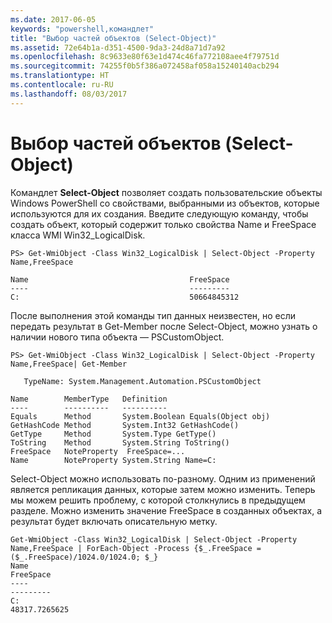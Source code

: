 ```yaml
---
ms.date: 2017-06-05
keywords: "powershell,командлет"
title: "Выбор частей объектов (Select-Object)"
ms.assetid: 72e64b1a-d351-4500-9da3-24d8a71d7a92
ms.openlocfilehash: 8c9633e80f63e1d474c46fa772108aee4f79751d
ms.sourcegitcommit: 74255f0b5f386a072458af058a15240140acb294
ms.translationtype: HT
ms.contentlocale: ru-RU
ms.lasthandoff: 08/03/2017
---
```

# <a name="selecting-parts-of-objects-select-object"></a>Выбор частей объектов (Select-Object)
Командлет **Select-Object** позволяет создать пользовательские объекты Windows PowerShell со свойствами, выбранными из объектов, которые используются для их создания. Введите следующую команду, чтобы создать объект, который содержит только свойства Name и FreeSpace класса WMI Win32_LogicalDisk.

```
PS> Get-WmiObject -Class Win32_LogicalDisk | Select-Object -Property Name,FreeSpace

Name                                    FreeSpace
----                                    ---------
C:                                      50664845312
```

После выполнения этой команды тип данных неизвестен, но если передать результат в Get-Member после Select-Object, можно узнать о наличии нового типа объекта — PSCustomObject.

```
PS> Get-WmiObject -Class Win32_LogicalDisk | Select-Object -Property Name,FreeSpace| Get-Member

   TypeName: System.Management.Automation.PSCustomObject

Name        MemberType   Definition
----        ----------   ----------
Equals      Method       System.Boolean Equals(Object obj)
GetHashCode Method       System.Int32 GetHashCode()
GetType     Method       System.Type GetType()
ToString    Method       System.String ToString()
FreeSpace   NoteProperty  FreeSpace=...
Name        NoteProperty System.String Name=C:
```

Select-Object можно использовать по-разному. Одним из применений является репликация данных, которые затем можно изменить. Теперь мы можем решить проблему, с которой столкнулись в предыдущем разделе. Можно изменить значение FreeSpace в созданных объектах, а результат будет включать описательную метку.

```
Get-WmiObject -Class Win32_LogicalDisk | Select-Object -Property Name,FreeSpace | ForEach-Object -Process {$_.FreeSpace = ($_.FreeSpace)/1024.0/1024.0; $_}
Name                                                                  FreeSpace
----                                                                  ---------
C:                                                                48317.7265625
```

